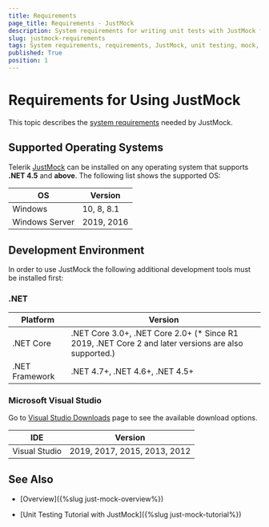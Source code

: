```yaml
---
title: Requirements
page_title: Requirements - JustMock
description: System requirements for writing unit tests with JustMock for your WinForms application. 
slug: justmock-requirements
tags: System requirements, requirements, JustMock, unit testing, mock, mocking, mocking tool, mocking software, mocking solution, mocking framework, WinForms, Win Forms
published: True
position: 1 
---
```


# Requirements for Using JustMock 

This topic describes the [system requirements](https://docs.telerik.com/devtools/justmock/getting-started/system-requirements.html) needed by JustMock.

## Supported Operating Systems

Telerik [JustMock](https://www.telerik.com/products/mocking.aspx) can be installed on any operating system that supports **.NET 4.5** and **above**. The following list shows the supported OS:

|OS|Version|
|----|----|
|Windows|10, 8, 8.1|
|Windows Server|2019, 2016|

## Development Environment

In order to use JustMock the following additional development tools must be installed first:

### .NET

|Platform|Version|
|----|----|
|.NET Core|.NET Core 3.0+, .NET Core 2.0+ (* Since R1 2019, .NET Core 2 and later versions are also supported.)|
|.NET Framework|.NET 4.7+, .NET 4.6+, .NET 4.5+|

### Microsoft Visual Studio 

Go to [Visual Studio Downloads](https://visualstudio.microsoft.com/downloads/) page to see the available download options.

|IDE|Version|
|----|----|
|Visual Studio|2019, 2017, 2015, 2013, 2012|

## See Also

* [Overview]({%slug just-mock-overview%})

* [Unit Testing Tutorial with JustMock]({%slug just-mock-tutorial%})



 
